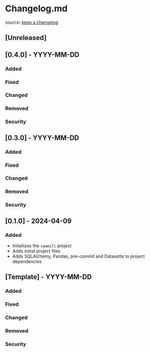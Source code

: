 # Changelog.md

source: [keep a changelog](https://keepachangelog.com/en/1.1.0/)

## [Unreleased]

## [0.4.0] - YYYY-MM-DD

### Added


### Fixed


### Changed


### Removed


### Security

## [0.3.0] - YYYY-MM-DD

### Added


### Fixed


### Changed


### Removed


### Security

## [0.1.0] - 2024-04-09

### Added

- Initailizes the `sawmill` project
- Adds initial project files
- Adds SQLAlchemy, Pandas, pre-commit and Datasette to project dependencies

## [Template] - YYYY-MM-DD

### Added


### Fixed


### Changed


### Removed


### Security